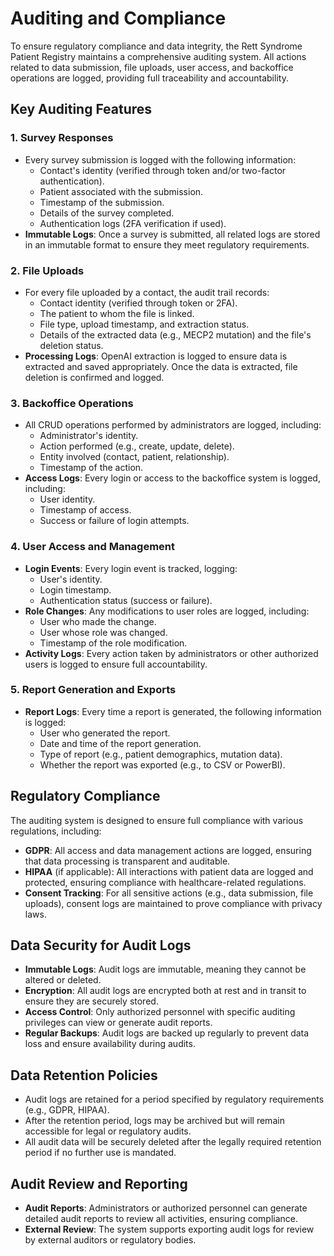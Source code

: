 # Auditing and Compliance

To ensure regulatory compliance and data integrity, the Rett Syndrome Patient Registry maintains a comprehensive auditing system. All actions related to data submission, file uploads, user access, and backoffice operations are logged, providing full traceability and accountability.

## Key Auditing Features

### 1. **Survey Responses**
- Every survey submission is logged with the following information:
  - Contact's identity (verified through token and/or two-factor authentication).
  - Patient associated with the submission.
  - Timestamp of the submission.
  - Details of the survey completed.
  - Authentication logs (2FA verification if used).
- **Immutable Logs**: Once a survey is submitted, all related logs are stored in an immutable format to ensure they meet regulatory requirements.

### 2. **File Uploads**
- For every file uploaded by a contact, the audit trail records:
  - Contact identity (verified through token or 2FA).
  - The patient to whom the file is linked.
  - File type, upload timestamp, and extraction status.
  - Details of the extracted data (e.g., MECP2 mutation) and the file's deletion status.
- **Processing Logs**: OpenAI extraction is logged to ensure data is extracted and saved appropriately. Once the data is extracted, file deletion is confirmed and logged.

### 3. **Backoffice Operations**
- All CRUD operations performed by administrators are logged, including:
  - Administrator's identity.
  - Action performed (e.g., create, update, delete).
  - Entity involved (contact, patient, relationship).
  - Timestamp of the action.
- **Access Logs**: Every login or access to the backoffice system is logged, including:
  - User identity.
  - Timestamp of access.
  - Success or failure of login attempts.

### 4. **User Access and Management**
- **Login Events**: Every login event is tracked, logging:
  - User's identity.
  - Login timestamp.
  - Authentication status (success or failure).
- **Role Changes**: Any modifications to user roles are logged, including:
  - User who made the change.
  - User whose role was changed.
  - Timestamp of the role modification.
- **Activity Logs**: Every action taken by administrators or other authorized users is logged to ensure full accountability.

### 5. **Report Generation and Exports**
- **Report Logs**: Every time a report is generated, the following information is logged:
  - User who generated the report.
  - Date and time of the report generation.
  - Type of report (e.g., patient demographics, mutation data).
  - Whether the report was exported (e.g., to CSV or PowerBI).

## Regulatory Compliance

The auditing system is designed to ensure full compliance with various regulations, including:
- **GDPR**: All access and data management actions are logged, ensuring that data processing is transparent and auditable.
- **HIPAA** (if applicable): All interactions with patient data are logged and protected, ensuring compliance with healthcare-related regulations.
- **Consent Tracking**: For all sensitive actions (e.g., data submission, file uploads), consent logs are maintained to prove compliance with privacy laws.

## Data Security for Audit Logs

- **Immutable Logs**: Audit logs are immutable, meaning they cannot be altered or deleted.
- **Encryption**: All audit logs are encrypted both at rest and in transit to ensure they are securely stored.
- **Access Control**: Only authorized personnel with specific auditing privileges can view or generate audit reports.
- **Regular Backups**: Audit logs are backed up regularly to prevent data loss and ensure availability during audits.

## Data Retention Policies

- Audit logs are retained for a period specified by regulatory requirements (e.g., GDPR, HIPAA).
- After the retention period, logs may be archived but will remain accessible for legal or regulatory audits.
- All audit data will be securely deleted after the legally required retention period if no further use is mandated.

## Audit Review and Reporting

- **Audit Reports**: Administrators or authorized personnel can generate detailed audit reports to review all activities, ensuring compliance.
- **External Review**: The system supports exporting audit logs for review by external auditors or regulatory bodies.
